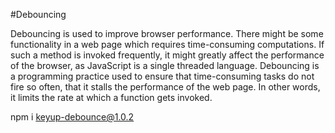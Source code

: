 #Debouncing

Debouncing is used to improve browser performance.
There might be some functionality in a web page which requires time-consuming computations.
If such a method is invoked frequently, it might greatly affect the performance of the browser, as JavaScript is a single threaded language.
Debouncing is a programming practice used to ensure that time-consuming tasks do not fire so often, that it stalls the performance of the web page.
In other words, it limits the rate at which a function gets invoked.

npm i keyup-debounce@1.0.2
